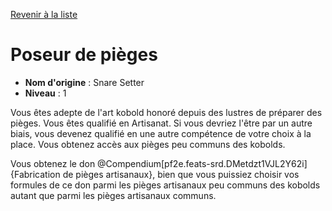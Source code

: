[Revenir à la liste](list.md)

# Poseur de pièges

 * **Nom d'origine** : Snare Setter
 * **Niveau** : 1


<p>Vous êtes adepte de l'art kobold honoré depuis des lustres de préparer des pièges. Vous êtes qualifié en Artisanat. Si vous devriez l'être par un autre biais, vous devenez qualifié en une autre compétence de votre choix à la place. Vous obtenez accès aux pièges peu communs des kobolds.</p>
<p>Vous obtenez le don @Compendium[pf2e.feats-srd.DMetdzt1VJL2Y62i]{Fabrication de pièges artisanaux}, bien que vous puissiez choisir vos formules de ce don parmi les pièges artisanaux peu communs des kobolds autant que parmi les pièges artisanaux communs.</p>